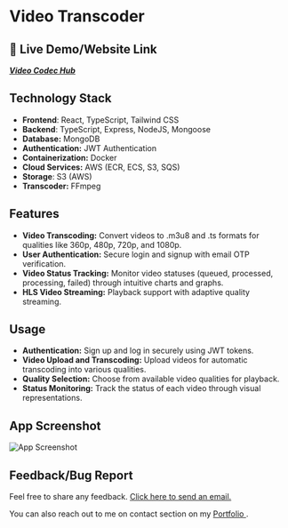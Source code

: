 # Video Transcoder

## 🔗 Live Demo/Website Link

[ **_Video Codec Hub_** ](https://transcodepro.vercel.app)

## Technology Stack

- **Frontend**: React, TypeScript, Tailwind CSS
- **Backend**: TypeScript, Express, NodeJS, Mongoose
- **Database:** MongoDB
- **Authentication:** JWT Authentication
- **Containerization:** Docker
- **Cloud Services:** AWS (ECR, ECS, S3, SQS)
- **Storage**: S3 (AWS)
- **Transcoder:** FFmpeg

## Features

- **Video Transcoding:** Convert videos to .m3u8 and .ts formats for qualities like 360p, 480p, 720p, and 1080p.
- **User Authentication:** Secure login and signup with email OTP verification.
- **Video Status Tracking:** Monitor video statuses (queued, processed, processing, failed) through intuitive charts and graphs.
- **HLS Video Streaming:** Playback support with adaptive quality streaming.

## Usage

- **Authentication:** Sign up and log in securely using JWT tokens.
- **Video Upload and Transcoding:** Upload videos for automatic transcoding into various qualities.
- **Quality Selection:** Choose from available video qualities for playback.
- **Status Monitoring:** Track the status of each video through visual representations.

## App Screenshot

![App Screenshot](https://res.cloudinary.com/dljphaz94/image/upload/v1719793160/video-transcoder_bzsoub.png)

## Feedback/Bug Report

Feel free to share any feedback. [Click here to send an email.](mailto:amanhacks4u@gmail.com)

You can also reach out to me on contact section on my [ Portfolio ](https://portfolio-aman-singh.netlify.app).
